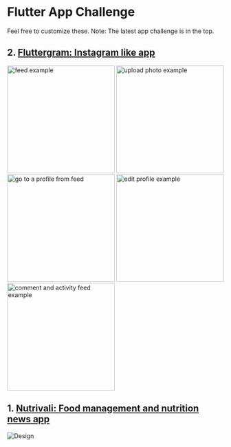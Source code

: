 # Flutter App Challenge

Feel free to customize these. Note: The latest app challenge is in the top.

## 2. [Fluttergram: Instagram like app](https://github.com/qani-ajdini/flutter-app-instagram-like-app-fluttergram)
<p>

<img src="https://user-images.githubusercontent.com/10066840/45931079-61844e00-bf36-11e8-80d5-e02f8123db59.gif" alt="feed example" width="250">
<img src="https://user-images.githubusercontent.com/10066840/45931292-153b0d00-bf3a-11e8-84f3-e9e9547d679b.gif" alt="upload photo example" width="250">
<img src="https://user-images.githubusercontent.com/10066840/45931289-0d7b6880-bf3a-11e8-8d4b-8e4086924a08.gif" alt="go to a profile from feed" width="250">
<img src="https://user-images.githubusercontent.com/10066840/45931293-166c3a00-bf3a-11e8-8d67-4d89dfeac18d.gif" alt="edit profile example" width="250">
<img src="https://user-images.githubusercontent.com/10066840/45931251-7e6e5080-bf39-11e8-857b-18e7709b0f0c.gif" alt="comment and activity feed example" width="250">

</p>

## 1. [Nutrivali: Food management and nutrition news app](https://github.com/qani-ajdini/flutter-app-nutrivali-food-management-and-nutrition-news)
![Design](https://github.com/qani-ajdini/flutter-app-nutrivali-food-management-and-nutrition-news/blob/master/docs/nutrivali.png)
